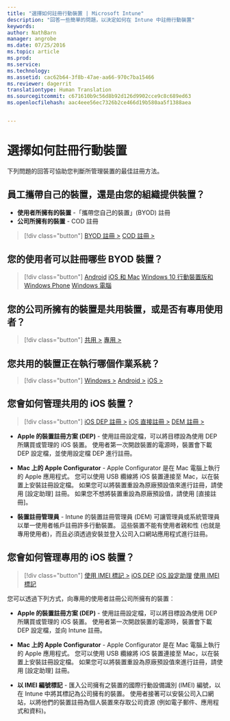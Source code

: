```yaml
---
title: "選擇如何註冊行動裝置 | Microsoft Intune"
description: "回答一些簡單的問題，以決定如何在 Intune 中註冊行動裝置"
keywords: 
author: NathBarn
manager: angrobe
ms.date: 07/25/2016
ms.topic: article
ms.prod: 
ms.service: 
ms.technology: 
ms.assetid: cac62b64-3f8b-47ae-aa66-970c7ba15466
ms.reviewer: dagerrit
translationtype: Human Translation
ms.sourcegitcommit: c671610b9c56d8b92d126d9902cce9c8c689ed63
ms.openlocfilehash: aac4eee56ec7326b2ce466d19b580aa5f1388aea


---
```


# 選擇如何註冊行動裝置

下列問題的回答可協助您判斷所管理裝置的最佳註冊方法。

## **員工攜帶自己的裝置，還是由您的組織提供裝置？**

  - **使用者所擁有的裝置** -「攜帶您自己的裝置」(BYOD) 註冊
  - **公司所擁有的裝置** - COD 註冊

> [!div class="button"]
[BYOD 註冊 >](#what-byod-devices-can-your-users-enroll)   [COD 註冊 >](#are-your-company-owned-devices-shared-or-do-they-have-dedicated-users)

## **您的使用者可以註冊哪些 BYOD 裝置？**

> [!div class="button"]
[Android](/intune/deploy-use/set-up-android-management-with-microsoft-intune) [iOS 和 Mac](/intune/deploy-use/set-up-ios-and-mac-management-with-microsoft-intune) [Windows 10 行動裝置版和 Windows Phone](/intune/deploy-use/set-up-windows-phone-management-with-microsoft-intune) [Windows 電腦](/intune/deploy-use/set-up-windows-device-management-with-microsoft-intune)

## **您的公司所擁有的裝置是共用裝置，或是否有專用使用者？**

> [!div class="button"]
[共用 >](#what-operating-system-are-your-shared-devices-running)   [專用 >](#how-will-you-manage-dedicated-ios-devices)


## **您共用的裝置正在執行哪個作業系統？**

  > [!div class="button"]
  [Windows >](/intune/deploy-use/enroll-corporate-owned-devices-with-the-device-enrollment-manager-in-microsoft-intune) [Android >](/intune/deploy-use/enroll-corporate-owned-devices-with-the-device-enrollment-manager-in-microsoft-intune) [iOS >](#how-will-you-manage-shared-ios-devices)

## **您會如何管理共用的 iOS 裝置？**

  > [!div class="button"]
  [iOS DEP 註冊 >](/intune/deploy-use/ios-device-enrollment-program-in-microsoft-intune) [iOS 直接註冊 >](/intune/deploy-use/ios-direct-enrollment-in-microsoft-intune)  [DEM 註冊 >](/intune/deploy-use/enroll-corporate-owned-devices-with-the-device-enrollment-manager-in-microsoft-intune)

  - **Apple 的裝置註冊方案 (DEP)** - 使用註冊設定檔，可以將目標設為使用 DEP 所購買或管理的 iOS 裝置。 使用者第一次開啟裝置的電源時，裝置會下載 DEP 設定檔，並使用設定檔 DEP 進行註冊。

  - **Mac 上的 Apple Configurator** - Apple Configurator 是在 Mac 電腦上執行的 Apple 應用程式。 您可以使用 USB 纜線將 iOS 裝置連接至 Mac，以在裝置上安裝註冊設定檔。 如果您可以將裝置重設為原廠預設值來進行註冊，請使用 [設定助理] 註冊。 如果您不想將裝置重設為原廠預設值，請使用 [直接註冊]。

  - **裝置註冊管理員** - Intune 的裝置註冊管理員 (DEM) 可讓管理員或系統管理員以單一使用者帳戶註冊許多行動裝置。 這些裝置不能有使用者親和性 (也就是專用使用者)，而且必須透過安裝並登入公司入口網站應用程式進行註冊。

## **您會如何管理專用的 iOS 裝置？**

  > [!div class="button"]
  [使用 IMEI 標記 >](/intune/deploy-use/specify-corporate-owned-devices-with-international-mobile-equipment-identity-imei-numbers) [iOS DEP](/intune/deploy-use/ios-device-enrollment-program-in-microsoft-intune) [iOS 設定助理](/intune/deploy-use/ios-setup-assistant-enrollment-in-microsoft-intune) [使用 IMEI 標記](/intune/deploy-use/specify-corporate-owned-devices-with-international-mobile-equipment-identity-imei-numbers)

  您可以透過下列方式，向專用的使用者註冊公司所擁有的裝置︰

  - **Apple 的裝置註冊方案 (DEP)** - 使用註冊設定檔，可以將目標設為使用 DEP 所購買或管理的 iOS 裝置。 使用者第一次開啟裝置的電源時，裝置會下載 DEP 設定檔，並向 Intune 註冊。

  - **Mac 上的 Apple Configurator** - Apple Configurator 是在 Mac 電腦上執行的 Apple 應用程式。 您可以使用 USB 纜線將 iOS 裝置連接至 Mac，以在裝置上安裝註冊設定檔。 如果您可以將裝置重設為原廠預設值來進行註冊，請使用 [設定助理] 註冊。

  - **以 IMEI 編號標記** - 匯入公司擁有之裝置的國際行動設備識別 (IMEI) 編號，以在 Intune 中將其標記為公司擁有的裝置。 使用者接著可以安裝公司入口網站，以將他們的裝置註冊為個人裝置來存取公司資源 (例如電子郵件、應用程式和資料)。



<!--HONumber=Aug16_HO1-->


